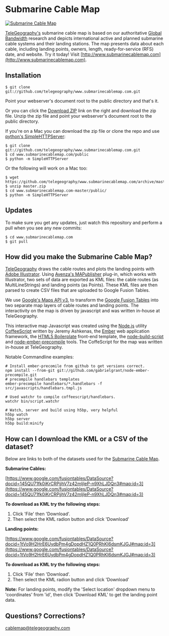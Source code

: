 
Submarine Cable Map
===================

[![Submarine Cable Map](http://26.media.tumblr.com/tumblr_lru2g8MJaV1qcsswzo1_500.png)](http://www.submarinecablemap.com)

[TeleGeography's](http://www.telegeography.com) submarine cable map is based on our authoritative [Global Bandwidth](http://www.telegeography.com/research-services/global-bandwidth-research-service/) research and depicts international active and planned submarine cable systems and their landing stations. The map presents data about each cable, including landing points, owners, length, ready-for-service (RFS) date, and website. Try it today! Visit [http://www.submarinecablemap.com](http://www.submarinecablemap.com).


Installation
------------

    $ git clone git://github.com/telegeography/www.submarinecablemap.com.git

Point your webserver's document root to the public directory and that's it.

Or you can click the [Download ZIP](https://github.com/telegeography/www.submarinecablemap.com/archive/master.zip) link on the right and download the zip file.  Unzip the zip file and point your webserver's document root to the public directory.

If you're on a Mac you can download the zip file or clone the repo and use [python's SimpleHTTPServer](https://docs.python.org/2/library/simplehttpserver.html):

    $ git clone git://github.com/telegeography/www.submarinecablemap.com.git
    $ cd www.submarinecablemap.com/public 
    $ python -m SimpleHTTPServer

Or the following will work on a Mac too:

    $ wget https://github.com/telegeography/www.submarinecablemap.com/archive/master.zip
    $ unzip master.zip
    $ cd www.submarinecablemap.com-master/public/
    $ python -m SimpleHTTPServer


Updates
-------

To make sure you get any updates, just watch this repository and perform a pull when you see any new commits:

    $ cd www.submarinecablemap.com
    $ git pull


How did you make the Submarine Cable Map?
-------------------------------

[TeleGeography](http://www.telegeography.com) draws the cable routes and plots the landing points with [Adobe Illustrator](http://www.adobe.com/products/illustrator.html). Using [Avenza's MAPublisher](http://www.avenza.com/mapublisher) plug-in, which works with Illustrator, two sets of data are exported as KML files: the cable routes (as MultiLineStrings) and landing points (as Points). These KML files are then parsed to create CSV files that are uploaded to Google Fusion Tables.

We use [Google's Maps API v3.](http://code.google.com/apis/maps/documentation/javascript/) to transform the [Google Fusion Tables](http://www.google.com/fusiontables) into two separate map layers of cable routes and landing points. The interactivity on the map is driven by javascript and was written in-house at TeleGeography.

This interactive map Javascript was created using the [Node.js](http://nodejs.org/) utility [CoffeeScript](http://coffeescript.org/) written by Jeremy Ashkenas, the [Ember](http://emberjs.com/) web application framework, the [HTML5 Boilerplate](http://html5boilerplate.com/) front-end template, the [node-build-script](https://github.com/h5bp/node-build-script) and [node-ember-precompile](https://github.com/gabrielgrant/node-ember-precompile) tools.  The CoffeScript for the map was written in-house at TeleGeography.

Notable Commandline examples:

	# Install ember-precomile from github to get versions correct.
	npm install --from-git git://github.com/gabrielgrant/node-ember-precompile.git
	# precompile handlebars templates
	ember-precompile handlebars/*.handlebars -f src/javascripts/handlebars.tmpl.js
	
	# Used watchr to compile coffeescript/handlebars.
	watchr bin/script.watchr
	
	# Watch, server and build using h5bp, very helpful
	h5bp watch
	h5bp server
	h5bp build:minify


How can I download the KML or a CSV of the dataset?
--------------------------------------------------

Below are links to both of the datasets used for the [Submarine Cable Map](http://www.submarinecablemap.com).

__Submarine Cables:__

[https://www.google.com/fusiontables/DataSource?docid=145QU71fk0iKrCRPjjhV7z42mljleP-n9XhLJDQn3#map:id=3](https://www.google.com/fusiontables/DataSource?docid=145QU71fk0iKrCRPjjhV7z42mljleP-n9XhLJDQn3#map:id=3)

__To download as KML try the following steps:__

1. Click 'File' then 'Download'.
2. Then select the KML radion button and click 'Download'

__Landing points:__

[https://www.google.com/fusiontables/DataSource?docid=1tVo9H2HrE6UydbPm4gDopdHZ1Q0PRhKI6dsmKJGJ#map:id=3](https://www.google.com/fusiontables/DataSource?docid=1tVo9H2HrE6UydbPm4gDopdHZ1Q0PRhKI6dsmKJGJ#map:id=3)


__To download as KML try the following steps:__

1. Click 'File' then 'Download'.
2. Then select the KML radion button and click 'Download'

__Note:__ For landing points, modify the 'Select location' dropdown menu to 'coordinates' from 'id', then click 'Download KML' to get the landing point data.


Questions? Corrections?
------------------------

[cablemap@telegeography.com](mailto:cablemap@telegeography.com)
